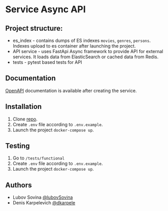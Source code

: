# Service Async API

## Project structure:

* es_index - contains dumps of ES indexes `movies`, `genres`, `persons`. Indexes upload to es container after launching the project.   
* API service - uses FastApi Async framework to provide API for external services. It loads data from ElasticSearch or cached data from Redis. 
* tests - pytest based tests for API


## Documentation

[OpenAPI](http://localhost/api/openapi) documentation is available after creating the service.


## Installation

1. Clone [repo](https://github.com/dkarpele/Async_API_sprint_1).
2. Create ```.env``` file according to ```.env.example```.
3. Launch the project ```docker-compose up```.

## Testing

1. Go to `/tests/functional`
2. Create ```.env``` file according to ```.env.example```.
3. Launch the project ```docker-compose up```.


## Authors
* Lubov Sovina [@lubovSovina](https://github.com/lubovSovina)
* Denis Karpelevich [@dkarpele](https://github.com/dkarpele)
